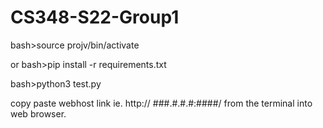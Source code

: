 # CS348-S22-Group1


bash>source projv/bin/activate 

or bash>pip install -r requirements.txt


bash>python3 test.py



copy paste webhost link ie. http:// ###.#.#.#:####/ from the terminal into web browser. 
